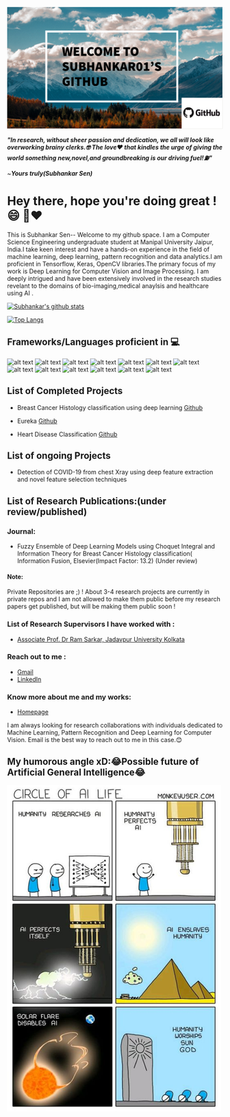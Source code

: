 <img src="https://github.com/subhankar01/subhankar01/blob/main/intro.png" width="1000">

 ***"In research, without sheer passion and dedication, we all will look like overworking brainy clerks.🤓 The love❤️️ that kindles the urge of giving the world something new,novel,and groundbreaking is our driving fuel!⛽️"***

 ~***Yours truly(Subhankar Sen)***
 
 
# Hey there, hope you're doing great ! 😄 💫❤️️ 

This is Subhankar Sen-- Welcome to my github space. I am a Computer Science Engineering undergraduate student at Manipal University Jaipur, India.I take keen interest and have a hands-on experience in the field of machine learning, deep learning, pattern recognition and data analytics.I am proficient in Tensorflow, Keras, OpenCV libraries.The primary focus of my work is Deep Learning for Computer Vision and Image Processing. I am deeply intrigued and have been extensively involved in the research studies revelant to the domains of bio-imaging,medical anaylsis and healthcare using AI .

[![Subhankar's github stats](https://github-readme-stats.vercel.app/api?username=subhankar01&show_icons=true&theme=radical)]()

[![Top Langs](https://github-readme-stats.vercel.app/api/top-langs/?username=subhankar01&show_icons=true&theme=radical)]()

## Frameworks/Languages proficient in 💻
![alt text](https://camo.githubusercontent.com/0d3fed1e0f57eb6e3b14dd448338e0229d48947a/68747470733a2f2f696d672e736869656c64732e696f2f62616467652f2d507974686f6e2d3337373661623f7374796c653d666c61742d737175617265266c6f676f3d707974686f6e266c6f676f436f6c6f723d7768697465) ![alt text](https://camo.githubusercontent.com/43e6f8124490e51b5776713f97c942772e49a47f/68747470733a2f2f696d672e736869656c64732e696f2f62616467652f2d54656e736f72466c6f772d6666366630303f7374796c653d666c61742d737175617265266c6f676f3d74656e736f72666c6f77266c6f676f436f6c6f723d7768697465) ![alt text](https://camo.githubusercontent.com/60a5489fc7ebc49e27da2c94132e273d5d9a688f/68747470733a2f2f696d672e736869656c64732e696f2f62616467652f2d4b657261732d6430303030303f7374796c653d666c61742d737175617265266c6f676f3d6b65726173266c6f676f436f6c6f723d7768697465) ![alt text](https://camo.githubusercontent.com/d0d94173f6333bb6955dc78126dca75234d4f570/68747470733a2f2f696d672e736869656c64732e696f2f62616467652f2d416e61636f6e64612d3432423032393f7374796c653d666c61742d737175617265266c6f676f3d616e61636f6e6461266c6f676f436f6c6f723d7768697465) ![alt text](https://camo.githubusercontent.com/b23dddead51091da0d4a1a46e4b72ffdf53d6864/68747470733a2f2f696d672e736869656c64732e696f2f62616467652f2d4a7570797465722d4633373632363f7374796c653d666c61742d737175617265266c6f676f3d6a757079746572266c6f676f436f6c6f723d7768697465) ![alt text](https://camo.githubusercontent.com/0daab8b0db11c6ad4303112581de5f5b17de2b58/68747470733a2f2f696d672e736869656c64732e696f2f62616467652f2d4d61744c61622d3030373641383f7374796c653d666c61742d737175617265266c6f676f3d6d617468776f726b73266c6f676f436f6c6f723d7768697465) ![alt text](https://camo.githubusercontent.com/9d65738733c8ee42950a875d9e3814ea8291df6f/68747470733a2f2f696d672e736869656c64732e696f2f62616467652f2d474e552d4134324532423f7374796c653d666c61742d737175617265266c6f676f3d676e75266c6f676f436f6c6f723d7768697465) ![alt text](https://camo.githubusercontent.com/7b0094a7af370f8a06cb667428bd8d6f989adde1/68747470733a2f2f696d672e736869656c64732e696f2f62616467652f2d507950492d3337373541393f7374796c653d666c61742d737175617265266c6f676f3d70797069266c6f676f436f6c6f723d7768697465) ![alt text](https://camo.githubusercontent.com/e9495f2b993034bd9ce1901e887b998dd624780b/68747470733a2f2f696d672e736869656c64732e696f2f62616467652f2d70616e6461732d3135303435383f7374796c653d666c61742d737175617265266c6f676f3d70616e646173266c6f676f436f6c6f723d7768697465) 
![alt text](https://camo.githubusercontent.com/37ec1920868d34a0b6dc3818ae5732a7cfbb7313/68747470733a2f2f696d672e736869656c64732e696f2f62616467652f2d4a6176612d3030373339363f7374796c653d666c61742d737175617265266c6f676f3d6a617661266c6f676f436f6c6f723d7768697465)
![alt text](https://camo.githubusercontent.com/2470272caae82a2c74fce63a5dc0ea12c92d54ac/68747470733a2f2f696d672e736869656c64732e696f2f62616467652f2d4e756d50792d3031333234333f7374796c653d666c61742d737175617265266c6f676f3d6e756d7079266c6f676f436f6c6f723d7768697465)
![alt text](https://camo.githubusercontent.com/0daab8b0db11c6ad4303112581de5f5b17de2b58/68747470733a2f2f696d672e736869656c64732e696f2f62616467652f2d4d61744c61622d3030373641383f7374796c653d666c61742d737175617265266c6f676f3d6d617468776f726b73266c6f676f436f6c6f723d7768697465)
![alt text](https://camo.githubusercontent.com/3c8f7b09934f30bb6714b3f7fe9a622a43a92d98/68747470733a2f2f696d672e736869656c64732e696f2f62616467652f2d5363694b6974204c6561726e2d4637393331453f7374796c653d666c61742d737175617265266c6f676f3d7363696b69742d6c6561726e266c6f676f436f6c6f723d7768697465)

## List of Completed Projects 
- Breast Cancer Histology classification using deep learning [Github](https://github.com/subhankar01/Breast-Cancer-Classification) 

- Eureka [Github](https://github.com/subhankar01/Project-eUreka)

- Heart Disease Classification  [Github](https://github.com/subhankar01/Heart-Disease-Risk-Prediction-and-Classification)

## List of ongoing Projects
- Detection of COVID-19 from chest Xray using deep feature extraction and novel feature selection techniques

## List of Research Publications:(under review/published)

### Journal:
- Fuzzy Ensemble of Deep Learning Models using Choquet Integral and Information Theory for Breast Cancer Histology classification( Information Fusion, Elsevier(Impact Factor: 13.2)
(Under review)
#### Note:
Private Repositories are ;) !
About 3-4 research projects are currently in private repos and I am not allowed to make them public before my research papers get published, but will be making them public soon !
### List of Research Supervisors I have worked with :
- [Associate Prof. Dr Ram Sarkar, Jadavpur University Kolkata](https://scholar.google.com/citations?user=bDj0BUEAAAAJ&hl=en&oi=sra)

### Reach out to me :
- [Gmail](mailto:subhankarsen2001@gmail.com)
- [LinkedIn](https://www.linkedin.com/in/subhankar-sen-a62457190)
### Know more about me and my works:
- [Homepage](https://subhankarsen2001.wixsite.com/personalwebsite)

I am always looking for research collaborations with individuals dedicated to Machine Learning, Pattern Recognition and Deep Learning for Computer Vision. Email is the best way to reach out to me in this case.😊

## My humorous angle xD:😂Possible future of Artificial General Intelligence😂
<img src="https://github.com/subhankar01/subhankar01/blob/main/aihaha.jpg" width="500">

